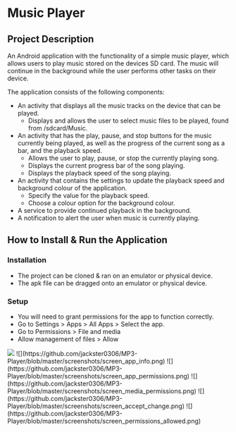 # Music Player

## Project Description
An Android application with the functionality of a simple music player, which allows users to play music stored on the devices SD card. The music will continue in the background while the user performs other tasks on their device.

The application consists of the following components:
- An activity that displays all the music tracks on the device that can be played.
  - Displays and allows the user to select music files to be played, found from /sdcard/Music.
- An activity that has the play, pause, and stop buttons for the music currently being played, as well as the progress of the current song as a bar, and the playback speed.
  - Allows the user to play, pause, or stop the currently playing song.
  - Displays the current progress bar of the song playing.
  - Displays the playback speed of the song playing.
- An activity that contains the settings to update the playback speed and background colour of the application.
  - Specify the value for the playback speed.
  - Choose a colour option for the background colour.
- A service to provide continued playback in the background.
- A notification to alert the user when music is currently playing.


## How to Install & Run the Application

### Installation
- The project can be cloned & ran on an emulator or physical device.
- The apk file can be dragged onto an emulator or physical device.

### Setup
- You will need to grant permissions for the app to function correctly.
- Go to Settings > Apps > All Apps > Select the app.
- Go to Permissions > File and media
- Allow management of files > Allow

<img src="[https://github.com/favicon.ico](https://github.com/jackster0306/MP3-Player/blob/master/screenshots/screen_app_info.png)" height="100" >
![](https://github.com/jackster0306/MP3-Player/blob/master/screenshots/screen_app_info.png)
![](https://github.com/jackster0306/MP3-Player/blob/master/screenshots/screen_app_permissions.png)
![](https://github.com/jackster0306/MP3-Player/blob/master/screenshots/screen_media_permissions.png)
![](https://github.com/jackster0306/MP3-Player/blob/master/screenshots/screen_accept_change.png)
![](https://github.com/jackster0306/MP3-Player/blob/master/screenshots/screen_permissions_allowed.png)
